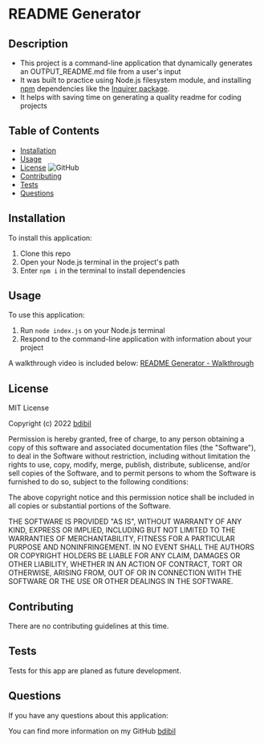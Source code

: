 # README Generator <README Generator>
  
## Description  
- This project is a command-line application that dynamically generates an OUTPUT_README.md file from a user's input 
- It was built to practice using Node.js filesystem module, and installing [npm](https://www.npmjs.com/) dependencies like the [Inquirer package](https://www.npmjs.com/package/inquirer). 
- It helps with saving time on generating a quality readme for coding projects 


## Table of Contents 
- [Installation](#installation)
- [Usage](#usage)
- [License](#license)  ![GitHub](https://img.shields.io/github/license/bdibil/README-Generator)
- [Contributing](#contributing)
- [Tests](#Tests)
- [Questions](#Questions)

## Installation  
To install this application:
1. Clone this repo 
2. Open your Node.js terminal in the project's path   
3. Enter `npm i` in the terminal to install dependencies

## Usage    
To use this application:
1. Run `node index.js` on your Node.js terminal
2. Respond to the command-line application with information about your project

A walkthrough video is included below: 
[README Generator - Walkthrough](https://www.youtube.com/watch?v=2TCYB8Jqfo8)


## License  
MIT License

Copyright (c)  2022  [bdibil](https://github.com/bdibil)

Permission is hereby granted, free of charge, to any person obtaining a copy
of this software and associated documentation files (the "Software"), to deal
in the Software without restriction, including without limitation the rights
to use, copy, modify, merge, publish, distribute, sublicense, and/or sell
copies of the Software, and to permit persons to whom the Software is
furnished to do so, subject to the following conditions:

The above copyright notice and this permission notice shall be included in all
copies or substantial portions of the Software.

THE SOFTWARE IS PROVIDED "AS IS", WITHOUT WARRANTY OF ANY KIND, EXPRESS OR
IMPLIED, INCLUDING BUT NOT LIMITED TO THE WARRANTIES OF MERCHANTABILITY,
FITNESS FOR A PARTICULAR PURPOSE AND NONINFRINGEMENT. IN NO EVENT SHALL THE
AUTHORS OR COPYRIGHT HOLDERS BE LIABLE FOR ANY CLAIM, DAMAGES OR OTHER
LIABILITY, WHETHER IN AN ACTION OF CONTRACT, TORT OR OTHERWISE, ARISING FROM,
OUT OF OR IN CONNECTION WITH THE SOFTWARE OR THE USE OR OTHER DEALINGS IN THE
SOFTWARE.


## Contributing  
There are no contributing guidelines at this time.


## Tests     
Tests for this app are planed as future development.


## Questions 
If you have any questions about this application: 
  
You can find more information on my GitHub [bdibil](https://github.com/bdibil)

